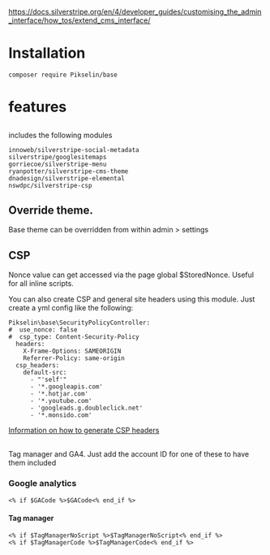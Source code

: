 https://docs.silverstripe.org/en/4/developer_guides/customising_the_admin_interface/how_tos/extend_cms_interface/

# Installation
    composer require Pikselin/base

# features

##
includes the following modules

    innoweb/silverstripe-social-metadata
    silverstripe/googlesitemaps
    gorriecoe/silverstripe-menu
    ryanpotter/silverstripe-cms-theme
    dnadesign/silverstripe-elemental
    nswdpc/silverstripe-csp

## Override theme. 
Base theme can be overridden from within admin > settings

## CSP
Nonce value can get accessed via the page global $StoredNonce. Useful for all inline scripts.

You can also create CSP and general site headers using this module. Just create a yml config like the following:

    Pikselin\base\SecurityPolicyController:
    #  use_nonce: false
    #  csp_type: Content-Security-Policy
      headers:
        X-Frame-Options: SAMEORIGIN
        Referrer-Policy: same-origin
      csp_headers:
        default-src:
          - "'self'"
          - '*.googleapis.com'
          - '*.hotjar.com'
          - '*.youtube.com'
          - 'googleads.g.doubleclick.net'
          - '*.monsido.com'

[Information on how to generate CSP headers](https://report-uri.com/home/generate)

##
Tag manager and GA4. Just add the account ID for one of these to have them included

### Google analytics

    <% if $GACode %>$GACode<% end_if %>

#### Tag manager

    <% if $TagManagerNoScript %>$TagManagerNoScript<% end_if %>
    <% if $TagManagerCode %>$TagManagerCode<% end_if %>
